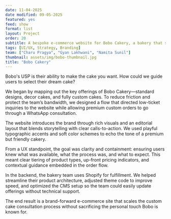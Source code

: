 ```yaml
---
date: 11-04-2025
date modified: 09-05-2025
featured: yes
feed: show
format: list
layout: Project
order: 20
subtitle: A bespoke e-commerce website for Bobo Cakery, a bakery that specialises in highly-customised artisanal cakes.
tags: [UI/UX, Strategy, Branding]
team: ["Charu Pragya", "Gyan Lakhwani", "Namita Sunil"]
thumbnail: assets/img/bobo-thumbnail.jpg
title: "Bobo Cakery"
---
```


Bobo's USP is their ability to make the cake you want. How could we guide users to select their dream cake?

We began by mapping out the key offerings of Bobo Cakery—standard designs, decor cakes, and fully custom cakes. To reduce friction and protect the team’s bandwidth, we designed a flow that directed low-ticket inquiries to the website while allowing premium custom orders to go through a WhatsApp consultation.

The website introduces the brand through rich visuals and an editorial layout that blends storytelling with clear calls-to-action. We used playful typographic accents and soft color schemes to echo the tone of a premium but friendly cakery.

From a UX standpoint, the goal was clarity and containment: ensuring users knew what was available, what the process was, and what to expect. This meant clear tiering of product types, up-front pricing indicators, and contextual guidance embedded in the order flow.

In the backend, the bakery team uses Shopify for fulfillment. We helped streamline their product architecture, adjusted theme code to improve speed, and optimized the CMS setup so the team could easily update offerings without technical support.

The end result is a brand-forward e-commerce site that scales the custom cake consultation process without sacrificing the personal touch Bobo is known for.